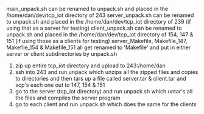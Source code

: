 main_unpack.sh can be renamed to unpack.sh and placed in the /home/dan/dev/tcp_iot directory of 243
server_unpack.sh can be renamed to unpack.sh and placed in the /home/dan/dev/tcp_iot directory of 239 (if using that as a server for testing)
client_unpack.sh can be renamed to unpack.sh and placed in the /home/dan/dev/tcp_iot directory of 154, 147 & 151 (if using those as a clients for testing)
server_Makefile, Makefile_147, Makefile_154 & Makefile_151 all get renamed to 'Makefile' and put in either server or client subdirectories
by unpack.sh 

1) zip up entire tcp_iot directory and upload to 243:/home/dan 
2) ssh into 243 and run unpack which unzips all the zipped files and copies to directories and then tars up a file 
	called server.tar & client.tar and scp's each one out to 147, 154 & 151
3) go to the server (tcp_iot directory) and run unpack.sh which untar's all the files and compiles the server program 
4) go to each client and run unpack.sh which does the same for the clients 
